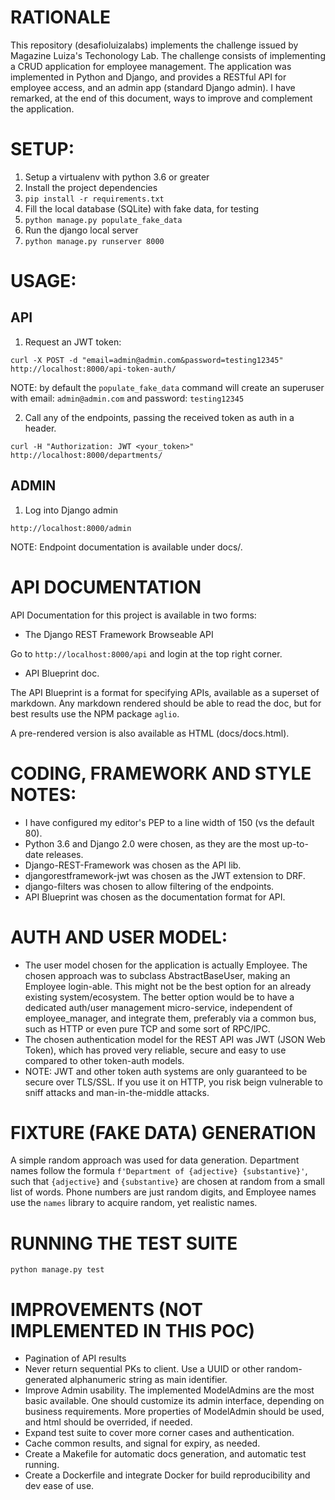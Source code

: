 # RATIONALE

This repository (desafioluizalabs) implements the challenge issued by Magazine Luiza's Techonology Lab.
The challenge consists of implementing a CRUD application for employee management.
The application was implemented in Python and Django, and provides a RESTful API for employee access, and an admin app (standard Django admin).
I have remarked, at the end of this document, ways to improve and complement the application.

# SETUP:

1. Setup a virtualenv with python 3.6 or greater
2. Install the project dependencies
3. `pip install -r requirements.txt`
4. Fill the local database (SQLite) with fake data, for testing
5. `python manage.py populate_fake_data`
6. Run the django local server
7. `python manage.py runserver 8000`

# USAGE:

## API
1. Request an JWT token:
```
curl -X POST -d "email=admin@admin.com&password=testing12345" http://localhost:8000/api-token-auth/
```
NOTE: by default the `populate_fake_data` command will create an superuser with email: `admin@admin.com` and password: `testing12345`

2. Call any of the endpoints, passing the received token as auth in a header.
```
curl -H "Authorization: JWT <your_token>" http://localhost:8000/departments/
```

## ADMIN

1. Log into Django admin
```
http://localhost:8000/admin
```

NOTE: Endpoint documentation is available under docs/.

# API DOCUMENTATION

API Documentation for this project is available in two forms:

* The Django REST Framework Browseable API

Go to `http://localhost:8000/api` and login at the top right corner.

* API Blueprint doc.

The API Blueprint is a format for specifying APIs, available as a superset of markdown. Any markdown rendered should be able to read the doc, but for best results use the NPM package `aglio`.

A pre-rendered version is also available as HTML (docs/docs.html).

# CODING, FRAMEWORK AND STYLE NOTES:

* I have configured my editor's PEP to a line width of 150 (vs the default 80).
* Python 3.6 and Django 2.0 were chosen, as they are the most up-to-date releases.
* Django-REST-Framework was chosen as the API lib.
* djangorestframework-jwt was chosen as the JWT extension to DRF.
* django-filters was chosen to allow filtering of the endpoints.
* API Blueprint was chosen as the documentation format for API.


# AUTH AND USER MODEL:

* The user model chosen for the application is actually Employee. The chosen approach was to subclass AbstractBaseUser, making an Employee login-able. This might not be the best option for an already existing system/ecosystem. The better option would be to have a dedicated auth/user management micro-service, independent of employee_manager, and integrate them, preferably via a common bus, such as HTTP or even pure TCP and some sort of RPC/IPC.
* The chosen authentication model for the REST API was JWT (JSON Web Token), which has proved very reliable, secure and easy to use compared to other token-auth models.
* NOTE: JWT and other token auth systems are only guaranteed to be secure over TLS/SSL. If you use it on HTTP, you risk beign vulnerable to sniff attacks and man-in-the-middle attacks.

# FIXTURE (FAKE DATA) GENERATION

A simple random approach was used for data generation.
Department names follow the formula `f'Department of {adjective} {substantive}'`, such that `{adjective}` and `{substantive}`
are chosen at random from a small list of words.
Phone numbers are just random digits, and Employee names use the `names` library to acquire random, yet realistic names.

# RUNNING THE TEST SUITE
```
python manage.py test
```

# IMPROVEMENTS (NOT IMPLEMENTED IN THIS POC)

* Pagination of API results
* Never return sequential PKs to client. Use a UUID or other random-generated alphanumeric string as main identifier.
* Improve Admin usability. The implemented ModelAdmins are the most basic available. One should customize its admin interface, depending on business requirements. More properties of ModelAdmin should be used, and html should be overrided, if needed.
* Expand test suite to cover more corner cases and authentication.
* Cache common results, and signal for expiry, as needed.
* Create a Makefile for automatic docs generation, and automatic test running.
* Create a Dockerfile and integrate Docker for build reproducibility and dev ease of use.

